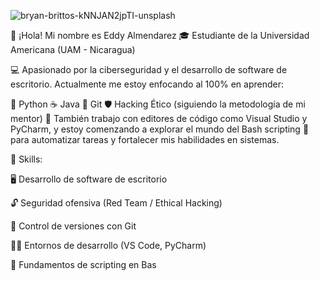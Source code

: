 

![bryan-brittos-kNNJAN2jpTI-unsplash](https://github.com/user-attachments/assets/be8c9609-4473-41bc-b0b8-2d1cf0fcaed1)



👋 ¡Hola! Mi nombre es Eddy Almendarez
🎓 Estudiante de la Universidad Americana (UAM - Nicaragua)

  💻 Apasionado por la ciberseguridad y el desarrollo de software de escritorio. Actualmente me estoy enfocando al 100% en aprender:

🐍 Python
☕ Java
🌱 Git
🛡️ Hacking Ético (siguiendo la metodología de mi mentor)
🧠 También trabajo con editores de código como Visual Studio y PyCharm, y estoy comenzando a explorar el mundo del Bash scripting 🐚 para automatizar tareas y fortalecer mis habilidades en sistemas.

  🧰 Skills:

🖥️ Desarrollo de software de escritorio

🔓 Seguridad ofensiva (Red Team / Ethical Hacking)

🔧 Control de versiones con Git

🧑‍💻 Entornos de desarrollo (VS Code, PyCharm)

📜 Fundamentos de scripting en Bas
